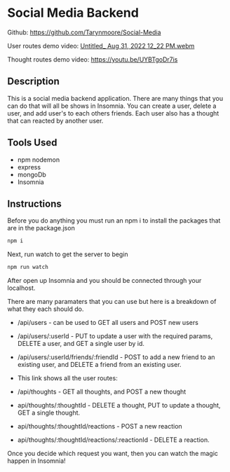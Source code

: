 # Social Media Backend
Github: https://github.com/Tarynmoore/Social-Media

User routes demo video: 
[Untitled_ Aug 31, 2022 12_22 PM.webm](https://user-images.githubusercontent.com/101439331/187751562-ee3228e9-204b-46ee-aff3-398ddd942123.webm)

Thought routes demo video: 
https://youtu.be/UYBTgoDr7is

## Description
This is a social media backend application. There are many things that you can do that will all be shows in Insomnia. You can create a user, delete a user, and add user's to each others friends. Each user also has a thought that can reacted by another user. 

## Tools Used 
+ npm nodemon 
+ express
+ mongoDb 
+ Insomnia 

## Instructions 
Before you do anything you must run an npm i to install the packages that are in the package.json 
```bash 
npm i 
```
Next, run watch to get the server to begin 
```bash
npm run watch 
```
After open up Insomnia and you should be connected through your localhost. 

There are many paramaters that you can use but here is a breakdown of what they each should do. 
+ /api/users - can be used to GET all users and POST new users 
+ /api/users/:userId - PUT to update a user with the required params, DELETE a user, and GET a single user by id. 
+ /api/users/:userId/friends/:friendId - POST to add a new friend to an existing user, and DELETE a friend from an existing user. 
+ This link shows all the user routes: 



+ /api/thoughts - GET all thoughts, and POST a new thought
+ api/thoughts/:thoughtId - DELETE a thought, PUT to update a thought, GET a single thought. 
+ api/thoughts/:thoughtId/reactions - POST a new reaction 
+ api/thoughts/:thoughtId/reactions/:reactionId - DELETE a reaction. 

Once you decide which request you want, then you can watch the magic happen in Insomnia!




